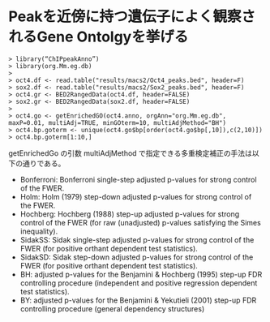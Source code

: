 # Peakを近傍に持つ遺伝子によく観察されるGene Ontolgyを挙げる
```
> library(“ChIPpeakAnno”)
> library(org.Mm.eg.db)
> 
> oct4.df <- read.table("results/macs2/Oct4_peaks.bed", header=F)
> sox2.df <- read.table("results/macs2/Sox2_peaks.bed", header=F)
> oct4.gr <- BED2RangedData(oct4.df, header=FALSE)
> sox2.gr <- BED2RangedData(sox2.df, header=FALSE)
> 
> oct4.go <- getEnrichedGO(oct4.anno, orgAnn="org.Mm.eg.db", maxP=0.01, multiAdj=TRUE, minGOterm=10, multiAdjMethod="BH")
> oct4.bp.goterm <- unique(oct4.go$bp[order(oct4.go$bp[,10]),c(2,10)])
> oct4.bp.goterm[1:10,]
```

getEnrichedGo の引数 multiAdjMethod で指定できる多重検定補正の手法は以下の通りである。

- Bonferroni: Bonferroni single-step adjusted p-values for strong control of the FWER.
- Holm: Holm (1979) step-down adjusted p-values for strong control of the FWER.
- Hochberg: Hochberg (1988) step-up adjusted p-values for strong control of the FWER (for raw (unadjusted) p-values satisfying the Simes inequality).
- SidakSS: Sidak single-step adjusted p-values for strong control of the FWER (for positive orthant dependent test statistics).
- SidakSD: Sidak step-down adjusted p-values for strong control of the FWER (for positive orthant dependent test statistics).
- BH: adjusted p-values for the Benjamini & Hochberg (1995) step-up FDR controlling procedure (independent and positive regression dependent test statistics).
- BY: adjusted p-values for the Benjamini & Yekutieli (2001) step-up FDR controlling procedure (general dependency structures)
